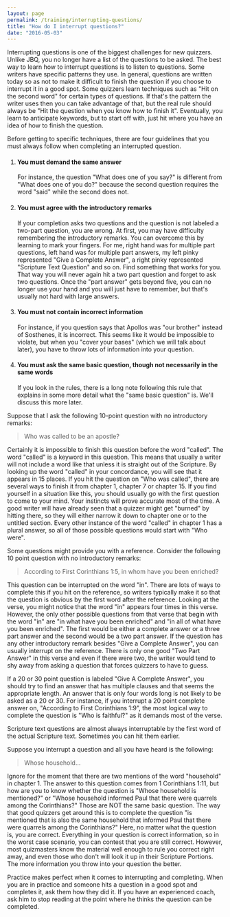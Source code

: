 ```yaml
---
layout: page
permalink: /training/interrupting-questions/
title: "How do I interrupt questions?"
date: "2016-05-03"
---
```


Interrupting questions is one of the biggest challenges for new quizzers. Unlike JBQ, you no longer have a list of the questions to be asked. The best way to learn how to interrupt questions is to listen to questions. Some writers have specific patterns they use. In general, questions are written today so as not to make it difficult to finish the question if you choose to interrupt it in a good spot. Some quizzers learn techniques such as "Hit on the second word" for certain types of questions. If that's the pattern the writer uses then you can take advantage of that, but the real rule should always be "Hit the question when you know how to finish it". Eventually, you learn to anticipate keywords, but to start off with, just hit where you have an idea of how to finish the question.

Before getting to specific techniques, there are four guidelines that you must always follow when completing an interrupted question.

1. #### You must demand the same answer
    
    For instance, the question "What does one of you say?" is different from "What does one of you do?" because the second question requires the word "said" while the second does not.
2. #### You must agree with the introductory remarks
    
    If your completion asks two questions and the question is not labeled a two-part question, you are wrong. At first, you may have difficulty remembering the introductory remarks. You can overcome this by learning to mark your fingers. For me, right hand was for multiple part questions, left hand was for multiple part answers, my left pinky represented "Give a Complete Answer", a right pinky represented "Scripture Text Question" and so on. Find something that works for you. That way you will never again hit a two part question and forget to ask two questions. Once the "part answer" gets beyond five, you can no longer use your hand and you will just have to remember, but that's usually not hard with large answers.
3. #### You must not contain incorrect information
    
    For instance, if you question says that Apollos was "our brother" instead of Sosthenes, it is incorrect. This seems like it would be impossible to violate, but when you "cover your bases" (which we will talk about later), you have to throw lots of information into your question.
4. #### You must ask the same basic question, though not necessarily in the same words
    
    If you look in the rules, there is a long note following this rule that explains in some more detail what the "same basic question" is. We'll discuss this more later.

Suppose that I ask the following 10-point question with no introductory remarks:

> Who was called to be an apostle?

Certainly it is impossible to finish this question before the word "called". The word "called" is a keyword in this question. This means that usually a writer will not include a word like that unless it is straight out of the Scripture. By looking up the word "called" in your concordance, you will see that it appears in 15 places. If you hit the question on "Who was called", there are several ways to finish it from chapter 1, chapter 7 or chapter 15. If you find yourself in a situation like this, you should usually go with the first question to come to your mind. Your instincts will prove accurate most of the time. A good writer will have already seen that a quizzer might get "burned" by hitting there, so they will either narrow it down to chapter one or to the untitled section. Every other instance of the word "called" in chapter 1 has a plural answer, so all of those possible questions would start with "Who were".

Some questions might provide you with a reference. Consider the following 10 point question with no introductory remarks:

> According to First Corinthians 1:5, in whom have you been enriched?

This question can be interrupted on the word "in". There are lots of ways to complete this if you hit on the reference, so writers typically make it so that the question is obvious by the first word after the reference. Looking at the verse, you might notice that the word "in" appears four times in this verse. However, the only other possible questions from that verse that begin with the word "in" are "in what have you been enriched" and "in all of what have you been enriched". The first would be either a complete answer or a three part answer and the second would be a two part answer. If the question has any other introductory remark besides "Give a Complete Answer", you can usually interrupt on the reference. There is only one good "Two Part Answer" in this verse and even if there were two, the writer would tend to shy away from asking a question that forces quizzers to have to guess.

If a 20 or 30 point question is labeled "Give A Complete Answer", you should try to find an answer that has multiple clauses and that seems the appropriate length. An answer that is only four words long is not likely to be asked as a 20 or 30. For instance, if you interrupt a 20 point complete answer on, "According to First Corinthians 1:9", the most logical way to complete the question is "Who is faithful?" as it demands most of the verse.

Scripture text questions are almost always interruptable by the first word of the actual Scripture text. Sometimes you can hit them earlier.

Suppose you interrupt a question and all you have heard is the following:

> Whose household...

Ignore for the moment that there are two mentions of the word "household" in chapter 1. The answer to this question comes from 1 Corinthians 1:11, but how are you to know whether the question is "Whose household is mentioned?" or "Whose household informed Paul that there were quarrels among the Corinthians?" Those are NOT the same basic question. The way that good quizzers get around this is to complete the question "is mentioned that is also the same household that informed Paul that there were quarrels among the Corinthians?" Here, no matter what the question is, you are correct. Everything in your question is correct information, so in the worst case scenario, you can contest that you are still correct. However, most quizmasters know the material well enough to rule you correct right away, and even those who don't will look it up in their Scripture Portions. The more information you throw into your question the better.

Practice makes perfect when it comes to interrupting and completing. When you are in practice and someone hits a question in a good spot and completes it, ask them how they did it. If you have an experienced coach, ask him to stop reading at the point where he thinks the question can be completed.
